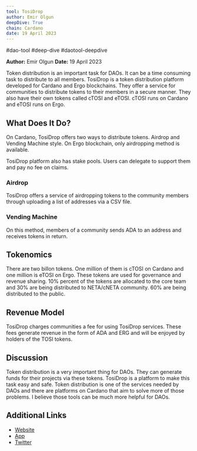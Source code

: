 ```yaml
---
tool: TosiDrop
author: Emir Olgun
deepDive: True
chain: Cardano
date: 19 April 2023
---
```


#dao-tool #deep-dive #daotool-deepdive

**Author:** Emir Olgun
**Date:** 19 April 2023

Token distribution is an important task for DAOs. It can be a time consuming task to distribute to all members.
TosiDrop is a token distribution platform developed for Cardano and Ergo blockchains. They offer a service for communities to distribute tokens to their members in a secure manner. They also have their own tokens called cTOSI and eTOSI. cTOSI runs on Cardano and eTOSI runs on Ergo.

## What Does It Do?

On Cardano, TosiDrop offers two ways to distribute tokens. Airdrop and Vending Machine style. On Ergo blockchain, only airdropping method is available.

TosiDrop platform also has stake pools. Users can delegate to support them and pay no fee on claims.

### Airdrop

TosiDrop offers a service of airdropping tokens to the community members through uploading a list of addresses via a CSV file.

### Vending Machine

On this method, members of a community sends ADA to an address and receives tokens in return.


## Tokenomics

There are two billon tokens. One million of them is cTOSI on Cardano and one million is eTOSI on Ergo. These tokens are used for governance and revenue sharing. 10% percent of the tokens are allocated to the core team and 30% are being distributed to NETA/cNETA community. 60% are being distributed to the public.

## Revenue Model

TosiDrop charges communities a fee for using TosiDrop services. These fees generate revenue in the form of ADA and ERG and will be enjoyed by holders of the TOSI tokens.

## Discussion

Token distribution is a very important thing for DAOs. They can generate funds for their projects via these tokens. TosiDrop is a platform to make this task easy and safe. Token distribution is one of the services needed by DAOs and there are platforms on Cardano that aim to solve more of those problems. I believe those tools can be much more helpful for DAOs.

## Additional Links

- [Website](https://www.tosidrop.io)
- [App](https://app.tosidrop.io/cardano/claim)
- [Twitter](https://twitter.com/TosiDrop)